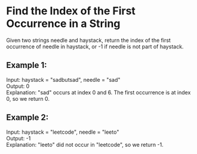 # Find the Index of the First Occurrence in a String

Given two strings needle and haystack, return the index of the first occurrence of needle in haystack, or -1 if needle is not part of haystack.

 

## Example 1:

Input: haystack = "sadbutsad", needle = "sad"\
Output: 0\
Explanation: "sad" occurs at index 0 and 6.
The first occurrence is at index 0, so we return 0.

## Example 2:

Input: haystack = "leetcode", needle = "leeto"\
Output: -1\
Explanation: "leeto" did not occur in "leetcode", so we return -1.